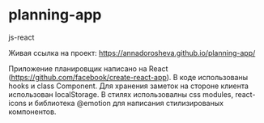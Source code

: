 # planning-app
js-react

Живая ссылка на проект: https://annadorosheva.github.io/planning-app/

Приложение планировщик написано на React (https://github.com/facebook/create-react-app). В коде использованы hooks и class Component. Для хранения заметок на стороне клиента использован localStorage. В стилях использовалны css modules, react-icons и библиотека @emotion для написания стилизированых компонентов.
